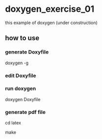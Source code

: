 # doxygen_exercise_01

this example of doxygen (under construction)

## how to use

### generate Doxyfile

doxygen -g

### edit Doxyfile

### run doxygen

doxygen Doxyfile

### generate pdf file

cd latex

make
